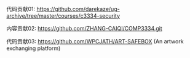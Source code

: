 代码贡献01: https://github.com/darekaze/ug-archive/tree/master/courses/c3334-security

内容贡献02: https://github.com/ZHANG-CAIQI/COMP3334.git

代码贡献03: https://github.com/WPCJATH/ART-SAFEBOX (An artwork exchanging platform)
